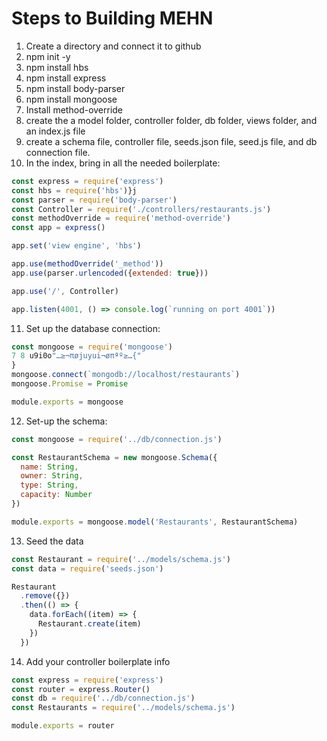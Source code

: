 # Steps to Building MEHN
1. Create a directory and connect it to github
2. npm init -y
3. npm install hbs
4. npm install express
5. npm install body-parser
6. npm install mongoose
7. Install method-override
8. create the a model folder, controller folder, db folder, views folder, and an index.js file
9. create a schema file, controller file, seeds.json file, seed.js file, and db connection file.
10. In the index, bring in all the needed boilerplate:
```js
const express = require('express')
const hbs = require('hbs')}j 
const parser = require('body-parser')
const Controller = require('./controllers/restaurants.js')
const methodOverride = require('method-override')
const app = express()

app.set('view engine', 'hbs')

app.use(methodOverride('_method'))
app.use(parser.urlencoded({extended: true}))

app.use('/', Controller)

app.listen(4001, () => console.log(`running on port 4001`))
```
11. Set up the database connection:
```js
const mongoose = require('mongoose')
7 8 u9i0o"…≥¬πøjuyui¬øπªº≥…{"
}
mongoose.connect(`mongodb://localhost/restaurants`)
mongoose.Promise = Promise

module.exports = mongoose

```
12. Set-up the schema:
```js
const mongoose = require('../db/connection.js')

const RestaurantSchema = new mongoose.Schema({
  name: String,
  owner: String,
  type: String,
  capacity: Number
})

module.exports = mongoose.model('Restaurants', RestaurantSchema)
```
13. Seed the data
```js
const Restaurant = require('../models/schema.js')
const data = require('seeds.json')

Restaurant
  .remove({})
  .then(() => {
    data.forEach((item) => {
      Restaurant.create(item)
    })
  })
```
14. Add your controller boilerplate info
```js
const express = require('express')
const router = express.Router()
const db = require('../db/connection.js')
const Restaurants = require('../models/schema.js')

module.exports = router
```